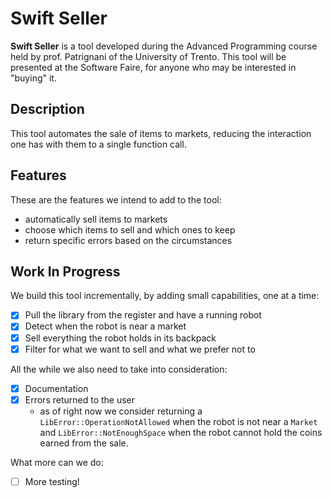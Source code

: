 # Swift Seller

**Swift Seller** is a tool developed during the Advanced Programming course held by prof. Patrignani of the University of Trento. This tool will be presented at the Software Faire, for anyone who may be interested in "buying" it.

## Description

This tool automates the sale of items to markets, reducing the interaction one has with them to a single function call.

## Features

These are the features we intend to add to the tool:

- automatically sell items to markets
- choose which items to sell and which ones to keep
- return specific errors based on the circumstances

## Work In Progress

We build this tool incrementally, by adding small capabilities, one at a time:

- [x] Pull the library from the register and have a running robot
- [x] Detect when the robot is near a market
- [x] Sell everything the robot holds in its backpack
- [x] Filter for what we want to sell and what we prefer not to

All the while we also need to take into consideration:

- [x] Documentation
- [x] Errors returned to the user
  - as of right now we consider returning a `LibError::OperationNotAllowed` when the robot is not near a `Market` and `LibError::NotEnoughSpace` when the robot cannot hold the coins earned from the sale.

What more can we do:
- [ ] More testing!